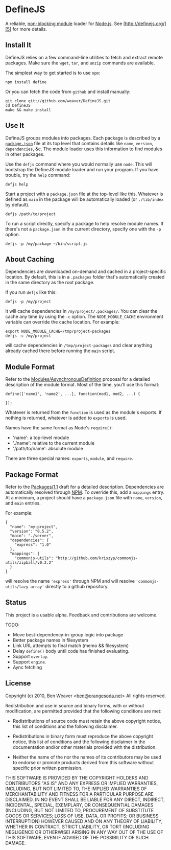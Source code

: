 # DefineJS #

A reliable, [non-blocking module][1] loader for [Node.js][4]. See
[http://definejs.org/][5] for more details.

## Install It ##

DefineJS relies on a few command-line utilities to fetch and extract
remote packages. Make sure the `wget`, `tar`, and `unzip` commands are
available.

The simplest way to get started is to use `npm`:

    npm install define

Or you can fetch the code from `github` and install manually:

    git clone git://github.com/weaver/DefineJS.git
    cd DefineJS
    make && make install

## Use It ##

DefineJS groups modules into packages. Each package is described by a
[`package.json`][3] file at its top level that contains details like
`name`, `version`, `dependencies`, &c. The module loader uses this
information to find modules in other packages.

Use the `defjs` command where you would normally use `node`. This will
bootstrap the DefineJS module loader and run your program. If you have
trouble, try the `help` command:

    defjs help

Start a project with a `package.json` file at the top-level like
this. Whatever is defined as `main` in the package will be
automatically loaded (or `./lib/index` by default).

    defjs /path/to/project

To run a script directly, specify a package to help resolve module
names.  If there's not a `package.json` in the current directory,
specify one with the `-p` option.

    defjs -p /my/package ~/bin/script.js

## About Caching ##

Dependencies are downloaded on-demand and cached in a project-specific
location. By default, this is in a `.packages` folder that's
automatically created in the same directory as the root package.

If you run `defjs` like this:

    defjs -p /my/project

It will cache dependencies in `/my/project/.packages/`. You can clear
the cache any time by using the `-c` option. The `NODE_MODULE_CACHE`
environment variable can override the cache location. For example:

    export NODE_MODULE_CACHE=/tmp/project-packages
    defjs -c /my/project

will cache dependencies in `/tmp/project-packages` and clear anything
already cached there before running the `main` script.

## Module Format ##

Refer to the [Modules/AsynchronousDefinition][1] proposal for a
detailed description of the module format. Most of the time, you'll
use this format:

    define(['name1', 'name2', ...], function(mod1, mod2, ...) {

    });

Whatever is returned from the `function` is used as the module's
exports. If nothing is returned, whatever is added to `exports` is
used.

Names have the same format as Node's `require()`:

  + 'name': a top-level module
  + './name': relative to the current module
  + '/path/to/name': absolute module

There are three special names: `exports`, `module`, and
`require`.

## Package Format ##

Refer to the [Packages/1.1][3] draft for a detailed
description. Dependencies are automatically resolved through
[NPM][6]. To override this, add a `mappings` entry. At a minimum, a
project should have a `package.json` file with `name`, `version`, and
`main` entries.

For example:

    {
      "name": "my-project",
      "version": "0.5.2",
      "main": "./server",
      "dependencies": {
        "express": "1.0"
      },
      "mappings": {
        "commonjs-utils": "http://github.com/kriszyp/commonjs-utils/zipball/v0.2.2"
      }
    }

will resolve the name `'express'` through NPM and will resolve
`'commonjs-utils/lazy-array'` directly to a github repository.

## Status ##

This project is a usable alpha. Feedback and contributions are
welcome.

TODO:

  + Move best-dependency-in-group logic into package
  + Better package names in filesystem
  + Link URL attempts to final match (memo && filesystem)
  + Delay `define()` body until code has finished evaluating.
  + Support `overlay`.
  + Support `engine`.
  + Aync fetching

## License ##

Copyright (c) 2010, Ben Weaver &lt;ben@orangesoda.net&gt;
All rights reserved.

Redistribution and use in source and binary forms, with or without
modification, are permitted provided that the following conditions are
met:

* Redistributions of source code must retain the above copyright
  notice, this list of conditions and the following disclaimer.

* Redistributions in binary form must reproduce the above copyright
  notice, this list of conditions and the following disclaimer in the
  documentation and/or other materials provided with the distribution.

* Neither the name of the <organization> nor the names of its
  contributors may be used to endorse or promote products derived from
  this software without specific prior written permission.

THIS SOFTWARE IS PROVIDED BY THE COPYRIGHT HOLDERS AND CONTRIBUTORS
"AS IS" AND ANY EXPRESS OR IMPLIED WARRANTIES, INCLUDING, BUT NOT
LIMITED TO, THE IMPLIED WARRANTIES OF MERCHANTABILITY AND FITNESS FOR
A PARTICULAR PURPOSE ARE DISCLAIMED. IN NO EVENT SHALL <COPYRIGHT
HOLDER> BE LIABLE FOR ANY DIRECT, INDIRECT, INCIDENTAL, SPECIAL,
EXEMPLARY, OR CONSEQUENTIAL DAMAGES (INCLUDING, BUT NOT LIMITED TO,
PROCUREMENT OF SUBSTITUTE GOODS OR SERVICES; LOSS OF USE, DATA, OR
PROFITS; OR BUSINESS INTERRUPTION) HOWEVER CAUSED AND ON ANY THEORY OF
LIABILITY, WHETHER IN CONTRACT, STRICT LIABILITY, OR TORT (INCLUDING
NEGLIGENCE OR OTHERWISE) ARISING IN ANY WAY OUT OF THE USE OF THIS
SOFTWARE, EVEN IF ADVISED OF THE POSSIBILITY OF SUCH DAMAGE.

[1]: http://wiki.commonjs.org/wiki/Modules/AsynchronousDefinition
[2]: http://requirejs.org/
[3]: http://wiki.commonjs.org/wiki/Packages/1.1
[4]: http://nodejs.org/
[5]: http://definejs.org/
[6]: http://npmjs.org/
